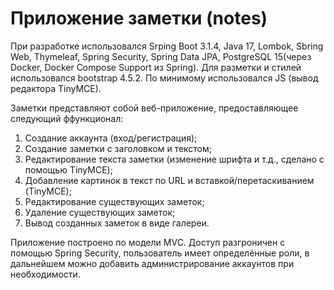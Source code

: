 # Приложение заметки (notes)
При разработке использовался Srping Boot 3.1.4, Java 17, Lombok, Sbring Web, Thymeleaf, Spring Security, Spring Data JPA, PostgreSQL 15(через Docker, Docker Compose Support из Spring).
Для разметки и стилей использовался bootstrap 4.5.2. По минимому использовался JS (вывод редактора TinyMCE).

Заметки представляют собой веб-приложение, предоставляющее следующий ффункционал:
1. Создание аккаунта (вход/регистрация);
2. Создание заметки с заголовком и текстом;
3. Редактирование текста заметки (изменение шрифта и т.д., сделано с помощью TinyMCE);
4. Добавление картинок в текст по URL и вставкой/перетаскиванием (TinyMCE);
5. Редактирование существующих заметок;
6. Удаление существующих заметок;
7. Вывод созданных заметок в виде галереи.

Приложение построено по модели MVC.
Доступ разгроничен с помощью Spring Security, пользователь имеет определённые роли,
в дальнейшем можно добавить администрирование аккаунтов при необходимости.
